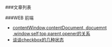 ###文章列表

###WEB 前端
- [contentWindow,contentDocument, docuemnt ,window,self,top,parent,opener的关系](https://github.com/906536936/webtouch/wiki/contentWindow,contentDocument,-docuemnt-,window,self,top,parent,opener%E7%9A%84%E5%85%B3%E7%B3%BB)
- [谈谈checkbox的几种状态](https://github.com/906536936/webtouch/wiki/谈谈checkbox的几种状态)
